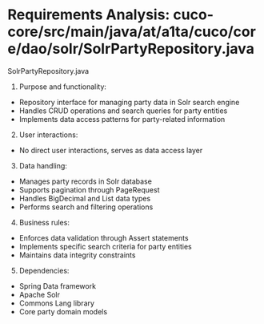 # Requirements Analysis: cuco-core/src/main/java/at/a1ta/cuco/core/dao/solr/SolrPartyRepository.java

SolrPartyRepository.java
1. Purpose and functionality:
- Repository interface for managing party data in Solr search engine
- Handles CRUD operations and search queries for party entities
- Implements data access patterns for party-related information

2. User interactions:
- No direct user interactions, serves as data access layer

3. Data handling:
- Manages party records in Solr database
- Supports pagination through PageRequest
- Handles BigDecimal and List data types
- Performs search and filtering operations

4. Business rules:
- Enforces data validation through Assert statements
- Implements specific search criteria for party entities
- Maintains data integrity constraints

5. Dependencies:
- Spring Data framework
- Apache Solr
- Commons Lang library
- Core party domain models
